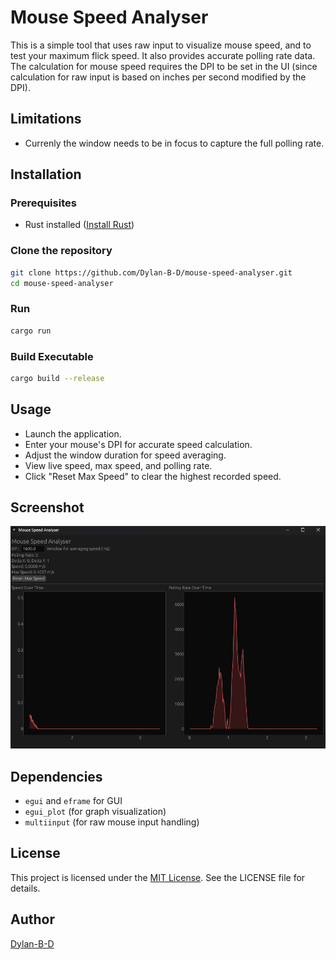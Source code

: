 # Mouse Speed Analyser
This is a simple tool that uses raw input to visualize mouse speed, and to test your maximum flick speed. It also provides accurate polling rate data.
The calculation for mouse speed requires the DPI to be set in the UI (since calculation for raw input is based on inches per second modified by the DPI).

## Limitations
- Currenly the window needs to be in focus to capture the full polling rate.

## Installation

### Prerequisites
- Rust installed ([Install Rust](https://www.rust-lang.org/tools/install))

### Clone the repository
```sh
git clone https://github.com/Dylan-B-D/mouse-speed-analyser.git
cd mouse-speed-analyser
```

### Run
```sh
cargo run
```

### Build Executable
```sh
cargo build --release
```

## Usage
- Launch the application.
- Enter your mouse's DPI for accurate speed calculation.
- Adjust the window duration for speed averaging.
- View live speed, max speed, and polling rate.
- Click "Reset Max Speed" to clear the highest recorded speed.

## Screenshot
![Mouse Speed Analyser Screenshot](images/screenshot.png)

## Dependencies
- `egui` and `eframe` for GUI
- `egui_plot` (for graph visualization)
- `multiinput` (for raw mouse input handling)

## License
This project is licensed under the [MIT License](LICENSE). See the LICENSE file for details.

## Author
[Dylan-B-D](https://github.com/Dylan-B-D)

